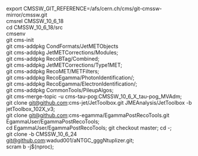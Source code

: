 export CMSSW_GIT_REFERENCE=/afs/cern.ch/cms/git-cmssw-mirror/cmssw.git <br>
cmsrel CMSSW_10_6_18 <br>
cd CMSSW_10_6_18/src <br>
cmsenv <br>
git cms-init<br>
git cms-addpkg CondFormats/JetMETObjects<br>
git cms-addpkg JetMETCorrections/Modules;<br>
git cms-addpkg RecoBTag/Combined;  <br> 
git cms-addpkg JetMETCorrections/Type1MET;  <br> 
git cms-addpkg RecoMET/METFilters;  <br> 
git cms-addpkg RecoEgamma/PhotonIdentification/;  <br> 
git cms-addpkg RecoEgamma/ElectronIdentification/;  <br> 
git cms-addpkg CommonTools/PileupAlgos;  <br>
git cms-merge-topic -u cms-tau-pog:CMSSW_10_6_X_tau-pog_MVAdm;   <br> 
git clone git@github.com:cms-jet/JetToolbox.git JMEAnalysis/JetToolbox -b jetToolbox_102X_v3;  <br>
git clone git@github.com:cms-egamma/EgammaPostRecoTools.git  EgammaUser/EgammaPostRecoTools;  <br>
cd  EgammaUser/EgammaPostRecoTools;  git checkout master;  cd -;  <br>
git clone -b CMSSW_10_6_24 git@github.com:wadud001/aNTGC_gggNtuplizer.git;<br>
scram b -j$(nproc); <br>
